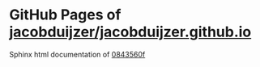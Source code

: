 GitHub Pages of [jacobduijzer/jacobduijzer.github.io](https://github.com/jacobduijzer/jacobduijzer.github.io.git)
===
Sphinx html documentation of [0843560f](https://github.com/jacobduijzer/jacobduijzer.github.io/tree/0843560f9cee205bc0fc2c5970c42a90d7515089)
